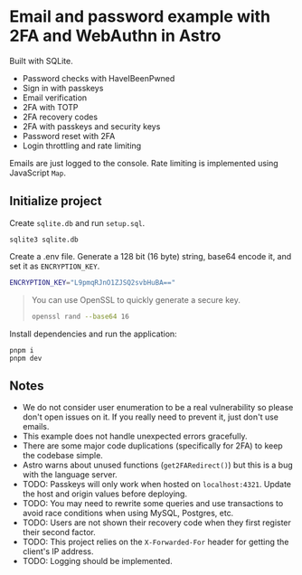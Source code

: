 # Email and password example with 2FA and WebAuthn in Astro

Built with SQLite.

- Password checks with HaveIBeenPwned
- Sign in with passkeys
- Email verification
- 2FA with TOTP
- 2FA recovery codes
- 2FA with passkeys and security keys
- Password reset with 2FA
- Login throttling and rate limiting

Emails are just logged to the console. Rate limiting is implemented using JavaScript `Map`.

## Initialize project

Create `sqlite.db` and run `setup.sql`.

```
sqlite3 sqlite.db
```

Create a .env file. Generate a 128 bit (16 byte) string, base64 encode it, and set it as `ENCRYPTION_KEY`.

```bash
ENCRYPTION_KEY="L9pmqRJnO1ZJSQ2svbHuBA=="
```

> You can use OpenSSL to quickly generate a secure key.
>
> ```bash
> openssl rand --base64 16
> ```

Install dependencies and run the application:

```
pnpm i
pnpm dev
```

## Notes

- We do not consider user enumeration to be a real vulnerability so please don't open issues on it. If you really need to prevent it, just don't use emails.
- This example does not handle unexpected errors gracefully.
- There are some major code duplications (specifically for 2FA) to keep the codebase simple.
- Astro warns about unused functions (`get2FARedirect()`) but this is a bug with the language server.
- TODO: Passkeys will only work when hosted on `localhost:4321`. Update the host and origin values before deploying.
- TODO: You may need to rewrite some queries and use transactions to avoid race conditions when using MySQL, Postgres, etc.
- TODO: Users are not shown their recovery code when they first register their second factor.
- TODO: This project relies on the `X-Forwarded-For` header for getting the client's IP address.
- TODO: Logging should be implemented.
